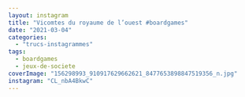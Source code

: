 ```yaml
---
layout: instagram
title: "Vicomtes du royaume de l’ouest #boardgames"
date: "2021-03-04"
categories: 
  - "trucs-instagrammes"
tags: 
  - boardgames
  - jeux-de-societe
coverImage: "156298993_910917629662621_8477653898847519356_n.jpg"
instagram: "CL_nbA4BkwC"
---
```


